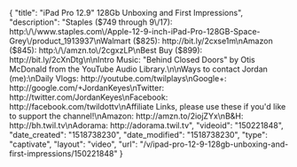 {
    "title": "iPad Pro 12.9\" 128Gb Unboxing and First Impressions",
    "description": "Staples ($749 through 9\/17): http:\/\/www.staples.com\/Apple-12-9-inch-iPad-Pro-128GB-Space-Grey\/product_1913937\nWalmart ($825): http:\/\/bit.ly\/2cxse1m\nAmazon ($845): http:\/\/amzn.to\/2cgxzLP\nBest Buy ($899): http:\/\/bit.ly\/2cXnDtg\n\nIntro Music: \"Behind Closed Doors\" by Otis McDonald from the YouTube Audio Library.\n\nWays to contact Jordan (me):\nDaily Vlogs: http:\/\/youtube.com\/twilplays\nGoogle+: http:\/\/google.com\/+JordanKeyes\nTwitter: http:\/\/twitter.com\/JordanKeyes\nFacebook: http:\/\/facebook.com\/twildottv\nAffiliate Links, please use these if you'd like to support the channel!\nAmazon: http:\/\/amzn.to\/2iojZYx\nB&H: http:\/\/bh.twil.tv\nAdorama: http:\/\/adorama.twil.tv",
    "videoid": "150221848",
    "date_created": "1518738230",
    "date_modified": "1518738230",
    "type": "captivate",
    "layout": "video",
    "url": "\/v\/ipad-pro-12-9-128gb-unboxing-and-first-impressions\/150221848"
}